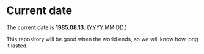 # Current date

The current date is **1985.08.13.** (YYYY.MM.DD.)

This repository will be good when the world ends, so we will know how long it lasted.